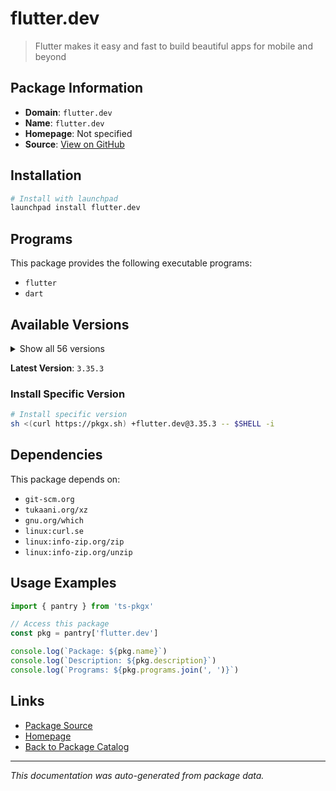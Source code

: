 # flutter.dev

> Flutter makes it easy and fast to build beautiful apps for mobile and beyond

## Package Information

- **Domain**: `flutter.dev`
- **Name**: `flutter.dev`
- **Homepage**: Not specified
- **Source**: [View on GitHub](https://github.com/pkgxdev/pantry/tree/main/projects/flutter.dev/package.yml)

## Installation

```bash
# Install with launchpad
launchpad install flutter.dev
```

## Programs

This package provides the following executable programs:

- `flutter`
- `dart`

## Available Versions

<details>
<summary>Show all 56 versions</summary>

- `3.35.3`, `3.35.2`, `3.35.1`, `3.35.0`, `3.32.8`
- `3.32.7`, `3.32.6`, `3.32.5`, `3.32.4`, `3.32.3`
- `3.32.2`, `3.32.1`, `3.32.0`, `3.29.3`, `3.29.2`
- `3.29.1`, `3.29.0`, `3.27.4`, `3.27.3`, `3.27.2`
- `3.27.1`, `3.27.0`, `3.24.5`, `3.24.4`, `3.24.3`
- `3.24.2`, `3.24.1`, `3.24.0`, `3.22.3`, `3.22.2`
- `3.22.1`, `3.22.0`, `3.19.6`, `3.19.5`, `3.19.4`
- `3.19.3`, `3.19.2`, `3.19.1`, `3.19.0`, `3.16.9`
- `3.16.8`, `3.16.7`, `3.16.6`, `3.16.5`, `3.16.4`
- `3.16.3`, `3.16.2`, `3.16.1`, `3.16.0`, `3.13.9`
- `3.13.8`, `3.13.7`, `3.13.6`, `3.13.5`, `3.13.4`
- `3.13.3`

</details>

**Latest Version**: `3.35.3`

### Install Specific Version

```bash
# Install specific version
sh <(curl https://pkgx.sh) +flutter.dev@3.35.3 -- $SHELL -i
```

## Dependencies

This package depends on:

- `git-scm.org`
- `tukaani.org/xz`
- `gnu.org/which`
- `linux:curl.se`
- `linux:info-zip.org/zip`
- `linux:info-zip.org/unzip`

## Usage Examples

```typescript
import { pantry } from 'ts-pkgx'

// Access this package
const pkg = pantry['flutter.dev']

console.log(`Package: ${pkg.name}`)
console.log(`Description: ${pkg.description}`)
console.log(`Programs: ${pkg.programs.join(', ')}`)
```

## Links

- [Package Source](https://github.com/pkgxdev/pantry/tree/main/projects/flutter.dev/package.yml)
- [Homepage](#)
- [Back to Package Catalog](../../package-catalog.md)

---

*This documentation was auto-generated from package data.*
